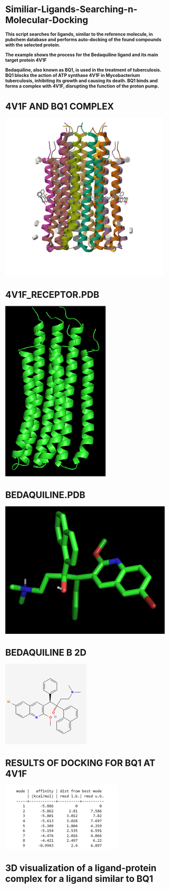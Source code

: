 # Similiar-Ligands-Searching-n-Molecular-Docking

**This script searches for ligands, similar to the reference molecule, in pubchem database and performs auto-docking of the found compounds with the selected protein.**

**The example shows the process for the Bedaquiline ligand and its main target protein 4V1F**

**Bedaquiline, also known as BQ1, is used in the treatment of tuberculosis. BQ1 blocks the action of ATP synthase 4V1F in Mycobacterium tuberculosis, inhibiting its growth and causing its death. BQ1 binds and forms a complex with 4V1F, disrupting the function of the proton pump.**

# 4V1F AND BQ1 COMPLEX
![Complex](images/image1.png)

# 4V1F_RECEPTOR.PDB
![4V1F](images/image2.png)

# BEDAQUILINE.PDB
![BEDAQUILINE.PDB](images/image3.png)

# BEDAQUILINE В 2D
![BEDAQUILINE2D](images/image4.png)

# RESULTS OF DOCKING FOR BQ1 AT 4V1F
![DOCKING-BQ1x4V1F](images/image5.png)

# 3D visualization of a ligand-protein complex for a ligand similar to BQ1